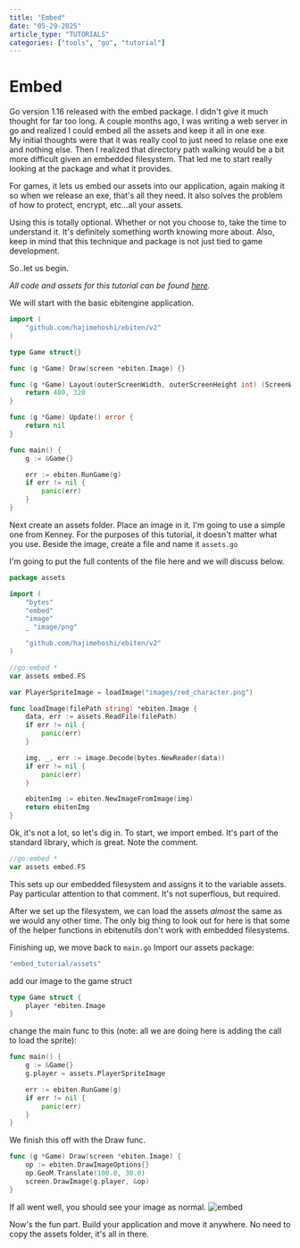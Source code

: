 ```yaml
---
title: "Embed"
date: "05-29-2025"
article_type: "TUTORIALS"
categories: ["tools", "go", "tutorial"]
---
```


# Embed

Go version 1.16 released with the embed package. I didn't give it much thought for far too long. A couple months ago, I was writing a web server in go and realized I could embed all the assets and keep it all in one exe.  
My initial thoughts were that it was really cool to just need to relase one exe and nothing else. Then I realized that directory path walking would be a bit more difficult given an embedded filesystem. That led me to start really looking at the package and what it provides.

For games, it lets us embed our assets into our application, again making it so when we release an exe, that's all they need. It also solves the problem of how to protect, encrypt, etc...all your assets.

Using this is totally optional. Whether or not you choose to, take the time to understand it. It's definitely something worth knowing more about.
Also, keep in mind that this technique and package is not just tied to game development.

So..let us begin.

_All code and assets for this tutorial can be found [here](https://github.com/RAshkettle/embed-tutorial)._

We will start with the basic ebitengine application.

```go
import (
	"github.com/hajimehoshi/ebiten/v2"
)

type Game struct{}

func (g *Game) Draw(screen *ebiten.Image) {}

func (g *Game) Layout(outerScreenWidth, outerScreenHeight int) (ScreenWidth, ScreenHeight int) {
	return 480, 320
}

func (g *Game) Update() error {
	return nil
}

func main() {
	g := &Game{}

	err := ebiten.RunGame(g)
	if err != nil {
		panic(err)
	}
}
```

Next create an assets folder. Place an image in it. I'm going to use a simple one from Kenney. For the purposes of this tutorial, it doesn't matter what you use. Beside the image, create a file and name it `assets.go`

I'm going to put the full contents of the file here and we will discuss below.

```go
package assets

import (
	"bytes"
	"embed"
	"image"
	_ "image/png"

	"github.com/hajimehoshi/ebiten/v2"
)

//go:embed *
var assets embed.FS

var PlayerSpriteImage = loadImage("images/red_character.png")

func loadImage(filePath string) *ebiten.Image {
	data, err := assets.ReadFile(filePath)
	if err != nil {
		panic(err)
	}

	img, _, err := image.Decode(bytes.NewReader(data))
	if err != nil {
		panic(err)
	}

	ebitenImg := ebiten.NewImageFromImage(img)
	return ebitenImg
}

```

Ok, it's not a lot, so let's dig in.
To start, we import embed. It's part of the standard library, which is great. Note the comment.

```go
//go:embed *
var assets embed.FS
```

This sets up our embedded filesystem and assigns it to the variable assets. Pay particular attention to that comment. It's not superflous, but required.

After we set up the filesystem, we can load the assets _almost_ the same as we would any other time. The only big thing to look out for here is that some of the helper functions in ebitenutils don't work with embedded filesystems.

Finishing up, we move back to `main.go`
Import our assets package:

```go
"embed_tutorial/assets"
```

add our image to the game struct

```go
type Game struct {
	player *ebiten.Image
}
```

change the main func to this (note: all we are doing here is adding the call to load the sprite):

```go
func main() {
	g := &Game{}
	g.player = assets.PlayerSpriteImage

	err := ebiten.RunGame(g)
	if err != nil {
		panic(err)
	}
}
```

We finish this off with the Draw func.

```go
func (g *Game) Draw(screen *ebiten.Image) {
	op := ebiten.DrawImageOptions{}
	op.GeoM.Translate(100.0, 30.0)
	screen.DrawImage(g.player, &op)
}
```

If all went well, you should see your image as normal.
![embed](embed.png)

Now's the fun part. Build your application and move it anywhere. No need to copy the assets folder, it's all in there.
